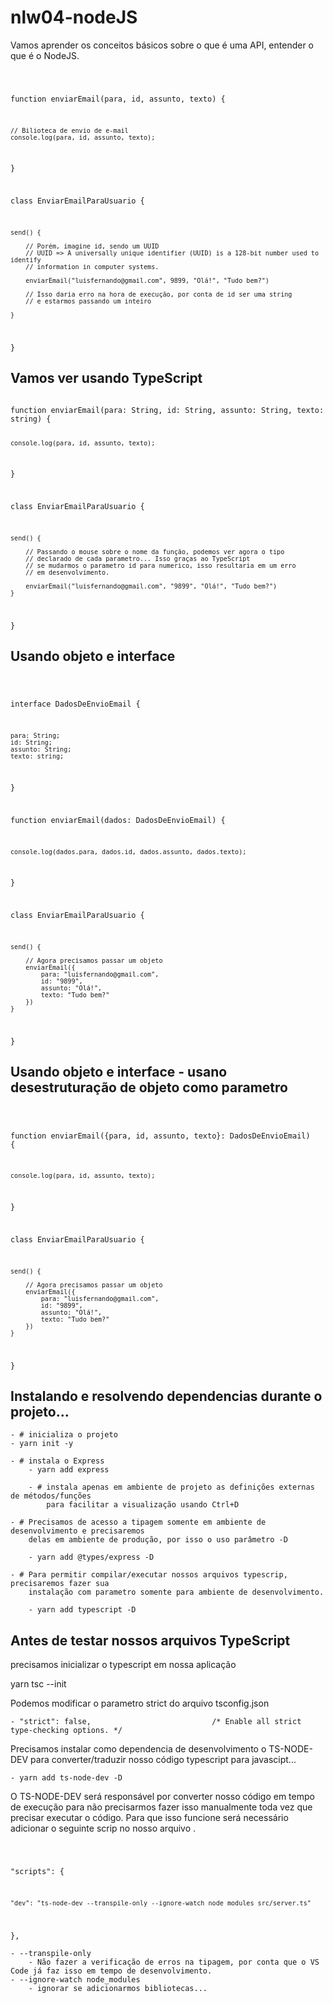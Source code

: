 # nlw04-nodeJS
Vamos aprender os conceitos básicos sobre o que é uma API, entender o que é o NodeJS.


<code>

function enviarEmail(para, id, assunto, texto) {
    
    // Bilioteca de envio de e-mail
    console.log(para, id, assunto, texto);
}

class EnviarEmailParaUsuario {

    send() {

        // Porém, imagine id, sendo um UUID
        // UUID => A universally unique identifier (UUID) is a 128-bit number used to identify
        // information in computer systems.
        
        enviarEmail("luisfernando@gmail.com", 9899, "Olá!", "Tudo bem?")

        // Isso daria erro na hora de execução, por conta de id ser uma string
        // e estarmos passando um inteiro
        
    }
}
</code>

## Vamos ver usando TypeScript

<code>
function enviarEmail(para: String, id: String, assunto: String, texto: string) {

    console.log(para, id, assunto, texto);
}

class EnviarEmailParaUsuario {

    send() {

        // Passando o mouse sobre o nome da função, podemos ver agora o tipo
        // declarado de cada parametro... Isso graças ao TypeScript
        // se mudarmos o parametro id para numerico, isso resultaria em um erro
        // em desenvolvimento.
        
        enviarEmail("luisfernando@gmail.com", "9899", "Olá!", "Tudo bem?")
    }
}
</code>

## Usando objeto e interface

<code>

interface DadosDeEnvioEmail {

    para: String;
    id: String;
    assunto: String;
    texto: string;    
}

function enviarEmail(dados: DadosDeEnvioEmail) {

    console.log(dados.para, dados.id, dados.assunto, dados.texto);
}

class EnviarEmailParaUsuario {

    send() {

        // Agora precisamos passar um objeto
        enviarEmail({
            para: "luisfernando@gmail.com",
            id: "9899",
            assunto: "Olá!",
            texto: "Tudo bem?"
        })
    }
}
</code>

## Usando objeto e interface - usano desestruturação de objeto como parametro

<code>
    
function enviarEmail({para, id, assunto, texto}: DadosDeEnvioEmail) {

    console.log(para, id, assunto, texto);
}

class EnviarEmailParaUsuario {

    send() {

        // Agora precisamos passar um objeto
        enviarEmail({
            para: "luisfernando@gmail.com",
            id: "9899",
            assunto: "Olá!",
            texto: "Tudo bem?"
        })
    }
}
</code>

## Instalando e resolvendo dependencias durante o projeto...

    - # inicializa o projeto
    - yarn init -y

    - # instala o Express
        - yarn add express

        - # instala apenas em ambiente de projeto as definições externas de métodos/funções
            para facilitar a visualização usando Ctrl+D

    - # Precisamos de acesso a tipagem somente em ambiente de desenvolvimento e precisaremos
        delas em ambiente de produção, por isso o uso parâmetro -D

        - yarn add @types/express -D 

    - # Para permitir compilar/executar nossos arquivos typescrip, precisaremos fazer sua
        instalação com parametro somente para ambiente de desenvolvimento.
        
        - yarn add typescript -D


## Antes de testar nossos arquivos TypeScript

precisamos inicializar o typescript em nossa aplicação

yarn tsc --init

Podemos modificar o parametro strict do arquivo tsconfig.json

    - "strict": false,                           /* Enable all strict type-checking options. */

Precisamos instalar como dependencia de desenvolvimento o TS-NODE-DEV para converter/traduzir
nosso código typescript para javascipt...

    - yarn add ts-node-dev -D

O TS-NODE-DEV será responsável por converter nosso código em tempo de execução para não precisarmos
fazer isso manualmente toda vez que precisar executar o código.
Para que isso funcione será necessário adicionar o seguinte scrip no nosso arquivo .

<code>
    
"scripts": {

    "dev": "ts-node-dev --transpile-only --ignore-watch node_modules src/server.ts"
},
</code>


    - --transpile-only 
        - Não fazer a verificação de erros na tipagem, por conta que o VS Code já faz isso em tempo de desenvolvimento.
    - --ignore-watch node_modules
        - ignorar se adicionarmos bibliotecas...

